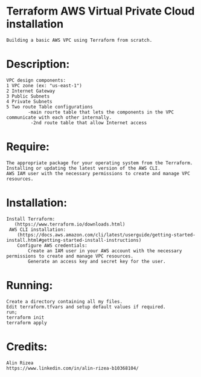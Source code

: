 
# **Terraform AWS Virtual Private Cloud installation**
    Building a basic AWS VPC using Terraform from scratch.
    

# **Description:**
    VPC design components:
    1 VPC zone (ex: "us-east-1")
    2 Internet Gateway
    3 Public Subnets
    4 Private Subnets
    5 Two route Table configurations 
            -main rourte table that lets the components in the VPC communicate with each other internally.
             -2nd route table that allow Internet access

# **Require:**
    The appropriate package for your operating system from the Terraform.
    Installing or updating the latest version of the AWS CLI.
    AWS IAM user with the necessary permissions to create and manage VPC resources.
    

# **Installation:**
    Install Terraform:
       (https://www.terraform.io/downloads.html)
     AWS CLI installation:
        (https://docs.aws.amazon.com/cli/latest/userguide/getting-started-install.html#getting-started-install-instructions)
        Configure AWS credentials:
            Create an IAM user in your AWS account with the necessary permissions to create and manage VPC resources.
            Generate an access key and secret key for the user.


# **Running:**
    Create a directory containing all my files.
    Edit terraform.tfvars and setup default values if required.
    run;
    terraform init
    terraform apply

# **Credits:**
    Alin Rizea
    https://www.linkedin.com/in/alin-rizea-b10368104/